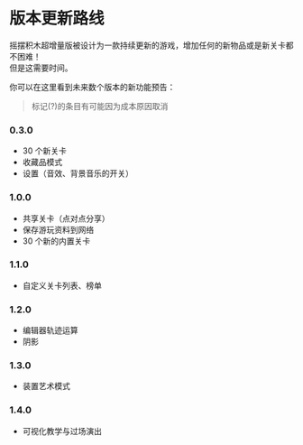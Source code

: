 # 版本更新路线

摇摆积木超增量版被设计为一款持续更新的游戏，增加任何的新物品或是新关卡都不困难！  
但是这需要时间。

你可以在这里看到未来数个版本的新功能预告：

> 标记(?)的条目有可能因为成本原因取消

### 0.3.0

- 30 个新关卡
- 收藏品模式
- 设置（音效、背景音乐的开关）

### 1.0.0

- 共享关卡（点对点分享）
- 保存游玩资料到网络
- 30 个新的内置关卡

### 1.1.0

- 自定义关卡列表、榜单

### 1.2.0

- 编辑器轨迹运算
- 阴影

### 1.3.0

- 装置艺术模式

### 1.4.0

- 可视化教学与过场演出
